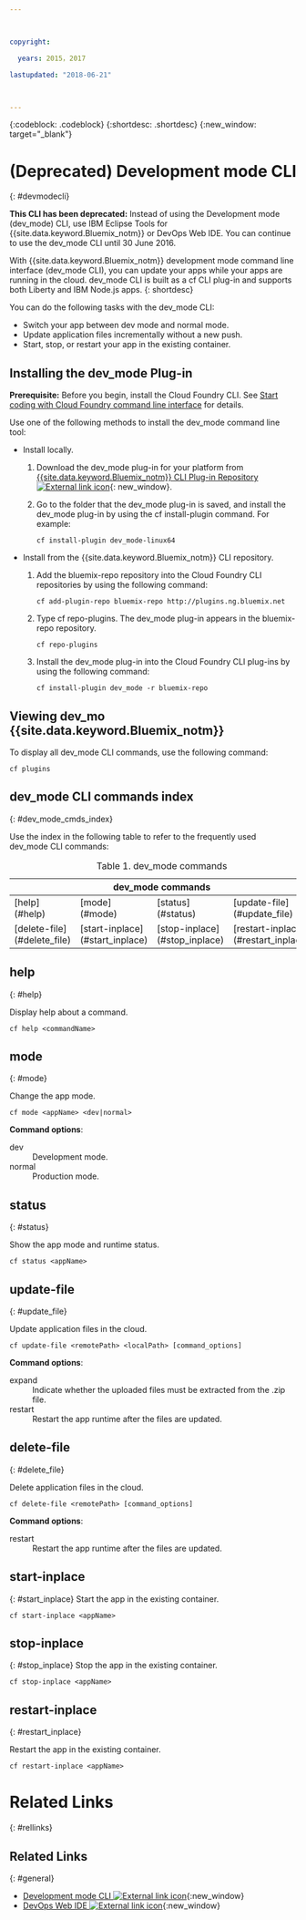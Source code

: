 ```yaml
---



copyright:

  years: 2015，2017

lastupdated: "2018-06-21"



---
```


{:codeblock: .codeblock}
{:shortdesc: .shortdesc}
{:new_window: target="_blank"}

# (Deprecated) Development mode CLI
{: #devmodecli}


**This CLI has been deprecated:** Instead of using the Development mode (dev_mode) CLI, use IBM Eclipse Tools for {{site.data.keyword.Bluemix_notm}} or DevOps Web IDE. You can continue to use the dev_mode CLI until 30 June 2016.

With {{site.data.keyword.Bluemix_notm}} development mode command line interface (dev_mode CLI), you can update your apps while your apps are running in the cloud. dev_mode CLI is built as a cf CLI plug-in and supports both Liberty and IBM Node.js apps.
{: shortdesc}


You can do the following tasks with the dev_mode CLI:
- Switch your app between dev mode and normal mode.
- Update application files incrementally without a new push.
- Start, stop, or restart your app in the existing container.

## Installing the dev_mode Plug-in
**Prerequisite:** Before you begin, install the Cloud Foundry CLI. See [Start coding with Cloud Foundry command line interface](https://github.com/cloudfoundry/cli) for details.


Use one of the following methods to install the dev_mode command line tool:
- Install locally.
  1. Download the dev_mode plug-in for your platform from [{{site.data.keyword.Bluemix_notm}} CLI Plug-in Repository ![External link icon](../../../icons/launch-glyph.svg)](http://plugins.ng.bluemix.net){: new_window}.
  2. Go to the folder that the dev_mode plug-in is saved, and install the dev_mode plug-in by using the cf install-plugin command. For example:

        ```
        cf install-plugin dev_mode-linux64
        ```

- Install from the {{site.data.keyword.Bluemix_notm}} CLI repository.
  1. Add the bluemix-repo repository into the Cloud Foundry CLI repositories by using the following command:

        ```
        cf add-plugin-repo bluemix-repo http://plugins.ng.bluemix.net
        ```

  2. Type cf repo-plugins. The dev_mode plug-in appears in the bluemix-repo repository.

		```
        cf repo-plugins
        ```

  3. Install the dev_mode plug-in into the Cloud Foundry CLI plug-ins by using the following command:

        ```
        cf install-plugin dev_mode -r bluemix-repo
        ```

## Viewing dev_mo {{site.data.keyword.Bluemix_notm}}  

To display all dev_mode CLI commands, use the following command:

```
cf plugins
```

## dev_mode CLI commands index
{: #dev_mode_cmds_index}

Use the index in the following table to refer to the frequently used dev_mode CLI commands:

<table summary="dev_mode commands index">
<caption>Table 1. dev_mode commands</caption>
 <thead>
 <th colspan="4">dev_mode commands</th>
 </thead>
 <tbody>
 <tr>
 <td>[help](#help)</td>
 <td>[mode](#mode)</td>
 <td>[status](#status)</td>
 <td>[update-file](#update_file)</td>
 </tr>
 <tr>
 <td>[delete-file](#delete_file)</td>
 <td>[start-inplace](#start_inplace)</td>
 <td>[stop-inplace](#stop_inplace)</td>
 <td>[restart-inplace](#restart_inplace)</td>
 </tr>
  </tbody>
 </table>


## help
{: #help}

Display help about a command.

```
cf help <commandName>
```


## mode
{: #mode}

Change the app mode.

```
cf mode <appName> <dev|normal>
```
<strong>Command options</strong>:

   <dl>
   <dt>dev</dt>
   <dd>Development mode.</dd>
   <dt>normal</dt>
   <dd>Production mode.</dd>
   </dl>


## status
{: #status}

Show the app mode and runtime status.
```
cf status <appName>
```



## update-file
{: #update_file}

Update application files in the cloud.

```
cf update-file <remotePath> <localPath> [command_options]
```


<strong>Command options</strong>:

   <dl>
   <dt>expand</dt>
   <dd>Indicate whether the uploaded files must be extracted from the .zip file.</dd>
   <dt>restart</dt>
   <dd>Restart the app runtime after the files are updated.</dd>
   </dl>



## delete-file
{: #delete_file}

Delete application files in the cloud.

```
cf delete-file <remotePath> [command_options]
```


<strong>Command options</strong>:
 <dl>
   <dt>restart</dt>
   <dd>Restart the app runtime after the files are updated.</dd>
  </dl>


## start-inplace
{: #start_inplace}
Start the app in the existing container.

```
cf start-inplace <appName>
```



## stop-inplace
{: #stop_inplace}
Stop the app in the existing container.

```
cf stop-inplace <appName>
```



## restart-inplace
{: #restart_inplace}

Restart the app in the existing container.

```
cf restart-inplace <appName>
```



# Related Links
{: #rellinks}

## Related Links
{: #general}
* [Development mode CLI ![External link icon](../../../icons/launch-glyph.svg)](http://clis.ng.bluemix.net/ui/repository.html#cf-plugins){:new_window}
* [DevOps Web IDE ![External link icon](../../../icons/launch-glyph.svg)](https://hub.jazz.net/docs/deploy/){:new_window}
